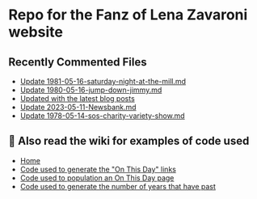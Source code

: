 # Repo for the Fanz of Lena Zavaroni website

## Recently Commented Files
<!-- BLOG-POST-LIST:START -->
- [Update 1981-05-16-saturday-night-at-the-mill.md](https://github.com/FanzOfLenaZavaroni/fanzoflenazavaroni.github.io/commit/30e3ed221d0e6e13a03b711b1577e3044b811124)
- [Update 1980-05-16-jump-down-jimmy.md](https://github.com/FanzOfLenaZavaroni/fanzoflenazavaroni.github.io/commit/151cbf98ac1c48e1245002531dd6112b287be417)
- [Updated with the latest blog posts](https://github.com/FanzOfLenaZavaroni/fanzoflenazavaroni.github.io/commit/e60b5110a0c5036b02821be9bdb55d038f0af92f)
- [Update 2023-05-11-Newsbank.md](https://github.com/FanzOfLenaZavaroni/fanzoflenazavaroni.github.io/commit/4c594d0fbb8506e04981a0e7f2de52d4dc37cf33)
- [Update 1978-05-14-sos-charity-variety-show.md](https://github.com/FanzOfLenaZavaroni/fanzoflenazavaroni.github.io/commit/5174cae590feb0ba7084c078c5f51db13243ac0e)
<!-- BLOG-POST-LIST:END -->

## :notebook: Also read the wiki for examples of code used
* [Home](https://github.com/FanzOfLenaZavaroni/fanzoflenazavaroni.github.io/wiki)
* [Code used to generate the "On This Day" links](https://github.com/FanzOfLenaZavaroni/fanzoflenazavaroni.github.io/wiki/On-This-Day-Code)
* [Code used to population an On This Day page](https://github.com/FanzOfLenaZavaroni/fanzoflenazavaroni.github.io/wiki/Code-used-to-population-an-On-This-Day-page)
* [Code used to generate the number of years that have past](https://github.com/FanzOfLenaZavaroni/fanzoflenazavaroni.github.io/wiki/Number-of-years-gone-by-code)
